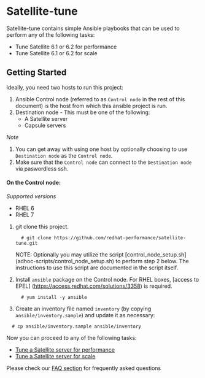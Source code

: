 # Satellite-tune
Satellite-tune contains simple Ansible playbooks that can be used to perform any of the following tasks:
* Tune Satellite 6.1 or 6.2 for performance 
* Tune Satellite 6.1 or 6.2 for scale


## Getting Started
Ideally, you need two hosts to run this project:

1. Ansible Control node (referred to as `Control node` in the rest of this document) is the host from which this ansible project is run.
2. Destination node - This must be one of the following:
    - A Satellite server
    - Capsule servers

*Note*

1. You can get away with using one host by optionally choosing to use `Destination node` as the `Control node`.
2. Make sure that the `Control node` can connect to the `Destination node` via paswordless ssh.

#### On the Control node:

*Supported versions*
- RHEL 6
- RHEL 7

1. git clone this project.

   ```console
     # git clone https://github.com/redhat-performance/satellite-tune.git
   ```
   NOTE: Optionally you may utilize the script [control_node_setup.sh] (adhoc-scripts/control_node_setup.sh) to perform step 2 below.  The instructions to use this script are documented in the script itself.
2. Install `ansible` package on the Control node. For RHEL boxes, [access to EPEL] (https://access.redhat.com/solutions/3358) is required.

   ```console
     # yum install -y ansible
   ```
3. Create an inventory file named `inventory` (by copying `ansible/inventory.sample`) and update it as necessary:

  ```console
    # cp ansible/inventory.sample ansible/inventory
  ```

Now you can proceed to any of the following tasks:

 * [Tune a Satellite server for performance](docs/satellite-perf-tune.md)
 * [Tune a Satellite server for scale](docs/satellite-scale-tune.md)

Please check our [FAQ section](docs/faqs.md) for frequently asked questions
